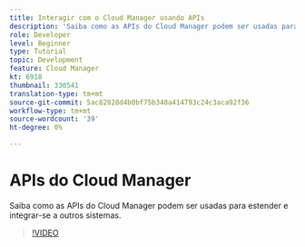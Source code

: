 ```yaml
---
title: Interagir com o Cloud Manager usando APIs
description: 'Saiba como as APIs do Cloud Manager podem ser usadas para estender e integrar-se a outros sistemas.  '
role: Developer
level: Beginner
type: Tutorial
topic: Development
feature: Cloud Manager
kt: 6918
thumbnail: 330541
translation-type: tm+mt
source-git-commit: 5ac82928d4b0bf75b348a414793c24c3aca92f36
workflow-type: tm+mt
source-wordcount: '39'
ht-degree: 0%

---
```



# APIs do Cloud Manager

Saiba como as APIs do Cloud Manager podem ser usadas para estender e integrar-se a outros sistemas.

>[!VIDEO](https://video.tv.adobe.com/v/330541/?quality=12&learn=on)